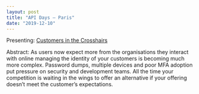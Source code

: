 ```yaml
---
layout: post
title: "API Days – Paris"
date: "2019-12-10"
---
```


Presenting: [Customers in the Crosshairs](https://andymarch.co.uk/customersinthcrosshairs)

Abstract: As users now expect more from the organisations they interact with online managing the identity of your customers is becoming much more complex. Password dumps, multiple devices and poor MFA adoption put pressure on security and development teams. All the time your competition is waiting in the wings to offer an alternative if your offering doesn’t meet the customer’s expectations.

